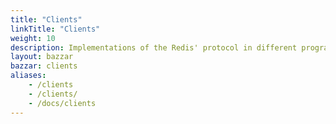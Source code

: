 ```yaml
---
title: "Clients"
linkTitle: "Clients"
weight: 10
description: Implementations of the Redis' protocol in different programming languages
layout: bazzar
bazzar: clients
aliases:
    - /clients
    - /clients/
    - /docs/clients
---
```



